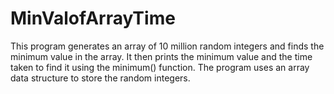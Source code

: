 # MinValofArrayTime
This program generates an array of 10 million random integers and finds the minimum value in the array. It then prints the minimum value and the time taken to find it using the minimum() function. The program uses an array data structure to store the random integers.
